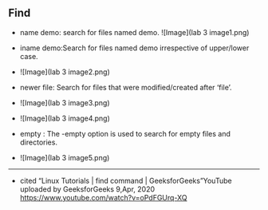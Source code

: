 **Find**
----------------------------------------------------------------------------------------
* name demo: search for files named demo.
 ![Image](lab 3 image1.png)

* iname demo:Search for files named demo irrespective of upper/lower case.
* ![Image](lab 3 image2.png)

* newer file: Search for files that were modified/created after ‘file’.
* ![Image](lab 3 image3.png)
* ![Image](lab 3 image4.png)

* empty : The -empty option is used to search for empty files and directories.
* ![Image](lab 3 image5.png)
-----------------------------------------------------------------------------------------
* cited 
“Linux Tutorials | find command | GeeksforGeeks”YouTube uploaded by GeeksforGeeks 9,Apr, 2020 https://www.youtube.com/watch?v=oPdFGUrq-XQ  
